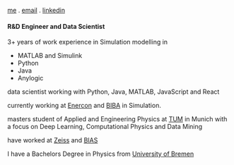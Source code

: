 [me](https://schulze-paul.github.io) . [email](mailto:paul.schulze@outlook.de) . [linkedin](https://www.linkedin.com/in/paul-schulze)

#### R&D Engineer and Data Scientist

3+ years of work experience in Simulation modelling in
 - MATLAB and Simulink
 - Python
 - Java
 - Anylogic

data scientist working with Python, Java, MATLAB, JavaScript and React

currently working at [Enercon](https://www.enercon.de/en/home/) and [BIBA](https://www.biba.uni-bremen.de/en.html) in Simulation.

masters student of Applied and Engineering Physics at [TUM](https://www.tum.de/en/) in Munich with a focus on Deep Learning, Computational Physics and Data Mining

have worked at [Zeiss](https://www.zeiss.com/corporate/int/home.html) and [BIAS](https://www.bias.de/en-gb)  

I have a Bachelors Degree in Physics from [University of Bremen](https://www.uni-bremen.de/en/)



<!---  main points:  

large datasets, analysis, with maths, statistics
 

Machine learning
take data, produce results, interpret that data

>
